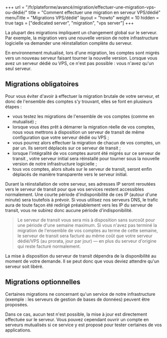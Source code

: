 +++
url = "/fr/plateforme/avancé/migration/effectuer-une-migration-vps-ou-dédié/"
title = "Comment effectuer une migration en serveur VPS/dédié"
menuTitle = "Migrations VPS/dédié"
layout = "howto"
weight = 10
hidden = true
tags = ["dedicated server", "migration", "vps server"]
+++

La plupart des migrations impliquent un changement global sur le serveur. Par exemple, la migration vers une nouvelle version de notre infrastructure logicielle va demander une réinstallation complète du serveur.

En environnement mutualisé, lors d'une migration, les comptes sont migrés vers un nouveau serveur faisant tourner la nouvelle version. Lorsque vous avez un serveur dédié ou VPS, ce n'est pas possible : vous n'avez qu'un seul serveur. 

##  Migrations obligatoires

Pour vous éviter d'avoir à effectuer la migration brutale de votre serveur, et donc de l'ensemble des comptes s'y trouvant, elles se font en plusieurs étapes :

- vous testez les migrations de l'ensemble de vos comptes (comme en mutualisé) ;
- lorsque vous êtes prêt à démarrer la migration réelle de vos comptes, nous vous mettrons à disposition un serveur de transit de même configuration que votre serveur dédié ou VPS ;
- vous pourrez alors effectuer la migration de chacun de vos comptes, un par un. Ils seront déplacés sur ce serveur de transit ;
- lorsque l'intégralité de vos comptes auront été migrés sur ce serveur de transit , votre serveur initial sera réinstallé pour tourner sous la nouvelle version de notre infrastructure logicielle ;
- tous vos comptes, alors situés sur le serveur de transit, seront enfin déplacés de manière transparente vers le serveur initial.

Durant la réinstallation de votre serveur, ses adresses IP seront reroutées vers le serveur de transit pour que vos services restent accessibles normalement. Une courte période d'indisponibilité de ces IP (autour d'une minute) sera toutefois à prévoir. Si vous utilisez nos serveurs DNS, le trafic aura de toute façon été redirigé préalablement vers les IP du serveur de transit, vous ne subirez donc aucune période d'indisponibilité.

> Le serveur de transit vous sera mis à disposition sans surcoût pour une période d'une semaine maximum. Si vous n'avez pas terminé la migration de l'ensemble de vos comptes au terme de cette semaine, le serveur de transit sera facturé au même coût que votre serveur dédié/VPS (au prorata, jour par jour) — en plus du serveur d'origine qui reste facturé normalement.


La mise à disposition du serveur de transit dépendra de la disponibilité au moment de votre demande. Il se peut donc que vous deviez attendre qu'un serveur soit libéré.


## Migrations optionnelles

Certaines migrations ne concernant qu'un service de notre infrastructure (exemple : les serveurs de gestion de bases de données) peuvent être proposées.

Dans ce cas, aucun test n'est possible, la mise à jour est directement effectuée sur le serveur. Vous pouvez cependant ouvrir un compte en serveurs mutualisés si ce service y est proposé pour tester certaines de vos applications.
